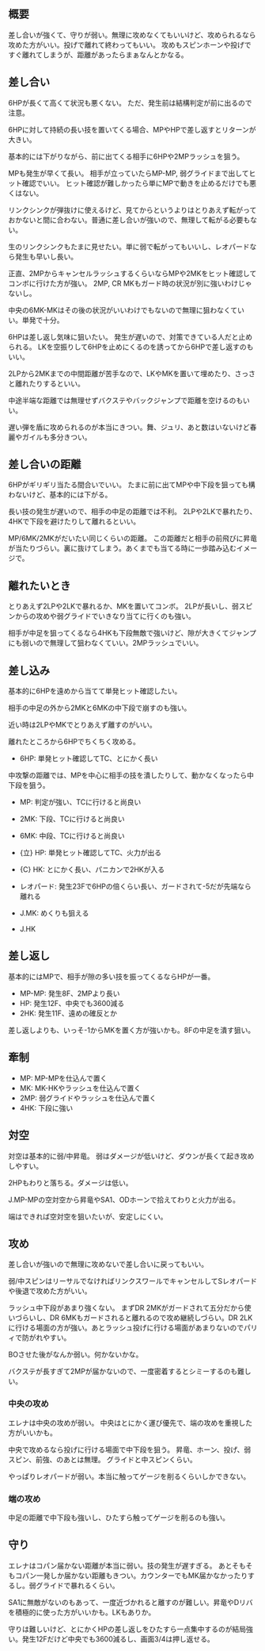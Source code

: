 ## 概要

差し合いが強くて、守りが弱い。無理に攻めなくてもいいけど、攻められるなら攻めた方がいい。投げで離れて終わってもいい。
攻めもスピンホーンや投げですぐ離れてしまうが、距離があったらまぁなんとかなる。

## 差し合い

6HPが長くて高くて状況も悪くない。
ただ、発生前は結構判定が前に出るので注意。

6HPに対して持続の長い技を置いてくる場合、MPやHPで差し返すとリターンが大きい。

基本的には下がりながら、前に出てくる相手に6HPや2MPラッシュを狙う。

MPも発生が早くて長い。
相手が立っていたらMP-MP, 弱グライドまで出してヒット確認でいい。
ヒット確認が難しかったら単にMPで動きを止めるだけでも悪くはない。

リンクシンクが弾抜けに使えるけど、見てからというよりはとりあえず転がっておかないと間に合わない。普通に差し合いが強いので、無理して転がる必要もない。

生のリンクシンクもたまに見せたい。単に弱で転がってもいいし、レオパードなら発生も早いし長い。

正直、2MPからキャンセルラッシュするくらいならMPや2MKをヒット確認してコンボに行けた方が強い。
2MP, CR MKもガード時の状況が別に強いわけじゃないし。

中央の6MK-MKはその後の状況がいいわけでもないので無理に狙わなくていい。単発で十分。

6HPは差し返し気味に狙いたい。
発生が遅いので、対策できている人だと止められる。
LKを空振りして6HPを止めにくるのを誘ってから6HPで差し返すのもいい。

2LPから2MKまでの中間距離が苦手なので、LKやMKを置いて埋めたり、さっさと離れたりするといい。

中途半端な距離では無理せずバクステやバックジャンプで距離を空けるのもいい。

遅い弾を盾に攻められるのが本当にきつい。舞、ジュリ、あと数はいないけど春麗やガイルも多分きつい。

## 差し合いの距離

6HPがギリギリ当たる間合いでいい。
たまに前に出てMPや中下段を狙っても構わないけど、基本的には下がる。

長い技の発生が遅いので、相手の中足の距離では不利。
2LPや2LKで暴れたり、4HKで下段を避けたりして離れるといい。

MP/6MK/2MKがだいたい同じくらいの距離。
この距離だと相手の前飛びに昇竜が当たりづらい。裏に抜けてしまう。あくまでも当てる時に一歩踏み込むイメージで。

## 離れたいとき

とりあえず2LPや2LKで暴れるか、MKを置いてコンボ。
2LPが長いし、弱スピンからの攻めや弱グライドでいきなり当てに行くのも強い。

相手が中足を狙ってくるなら4HKも下段無敵で強いけど、隙が大きくてジャンプにも弱いので無理して狙わなくていい。2MPラッシュでいい。

## 差し込み

基本的に6HPを遠めから当てて単発ヒット確認したい。

相手の中足の外から2MKと6MKの中下段で崩すのも強い。

近い時は2LPやMKでとりあえず離すのがいい。

離れたところから6HPでちくちく攻める。

- 6HP: 単発ヒット確認してTC、とにかく長い

中攻撃の距離では、MPを中心に相手の技を潰したりして、動かなくなったら中下段を狙う。

- MP: 判定が強い、TCに行けると尚良い
- 2MK: 下段、TCに行けると尚良い
- 6MK: 中段、TCに行けると尚良い

- {立} HP: 単発ヒット確認してTC、火力が出る
- {C} HK: とにかく長い、パニカンで2HKが入る
- レオパード: 発生23Fで6HPの倍くらい長い、ガードされて-5だが先端なら離れる
- J.MK: めくりも狙える
- J.HK

## 差し返し

基本的にはMPで、相手が隙の多い技を振ってくるならHPが一番。

- MP-MP: 発生8F、2MPより長い
- HP: 発生12F、中央でも3600減る
- 2HK: 発生11F、遠めの確反とか

差し返しよりも、いっそ-1からMKを置く方が強いかも。8Fの中足を潰す狙い。

## 牽制

- MP: MP-MPを仕込んで置く
- MK: MK-HKやラッシュを仕込んで置く
- 2MP: 弱グライドやラッシュを仕込んで置く
- 4HK: 下段に強い

## 対空

対空は基本的に弱/中昇竜。
弱はダメージが低いけど、ダウンが長くて起き攻めしやすい。

2HPもわりと落ちる。ダメージは低い。

J.MP-MPの空対空から昇竜やSA1、ODホーンで拾えてわりと火力が出る。

端はできれば空対空を狙いたいが、安定しにくい。

## 攻め

差し合いが強いので無理に攻めないで差し合いに戻ってもいい。

弱/中スピンはリーサルでなければリンクスワールでキャンセルしてSレオパードや後退で攻めた方がいい。

ラッシュ中下段があまり強くない。
まずDR 2MKがガードされて五分だから使いづらいし、DR 6MKもガードされると離れるので攻め継続しづらい。DR 2LKに行ける場面の方が強い。あとラッシュ投げに行ける場面があまりないのでパリィで防がれやすい。

BOさせた後がなんか弱い。何かないかな。

バクステが長すぎて2MPが届かないので、一度密着するとシミーするのも難しい。

### 中央の攻め

エレナは中央の攻めが弱い。
中央はとにかく運び優先で、端の攻めを重視した方がいいかも。

中央で攻めるなら投げに行ける場面で中下段を狙う。
昇竜、ホーン、投げ、弱スピン、前強、のあとは無理。
グライドと中スピンくらい。

やっぱりレオパードが弱い。本当に触ってゲージを削るくらいしかできない。

### 端の攻め

中足の距離で中下段も強いし、ひたすら触ってゲージを削るのも強い。

## 守り

エレナはコパン届かない距離が本当に弱い。技の発生が遅すぎる。
あとそもそもコパン一発しか届かない距離もきつい。カウンターでもMK届かなかったりするし。弱グライドで暴れるくらい。

SA1に無敵がないのもあって、一度近づかれると離すのが難しい。昇竜やDリバを積極的に使った方がいいかも。LKもありか。

守りは難しいけど、とにかくHPの差し返しをひたすら一点集中するのが結局強い。発生12Fだけど中央でも3600減るし、画面3/4は押し返せる。
